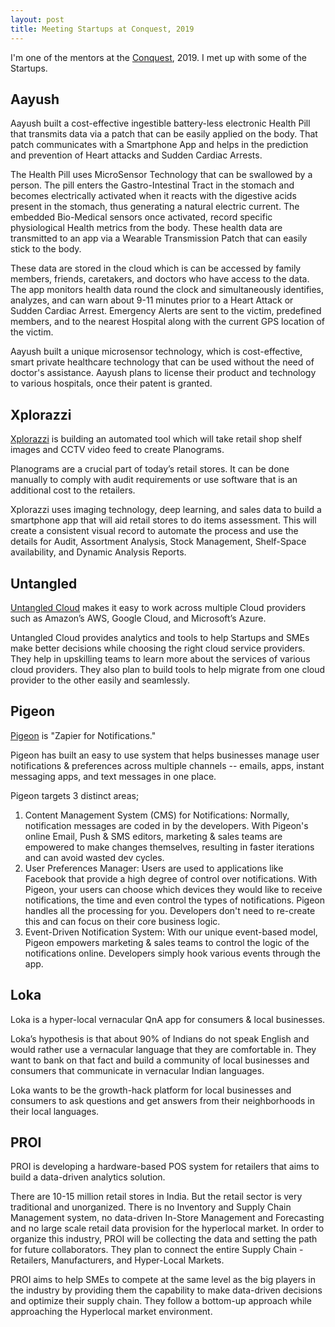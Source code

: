 ```yaml
---
layout: post
title: Meeting Startups at Conquest, 2019
---
```


I'm one of the mentors at the <a href="http://conquest.org.in/">Conquest</a>, 2019. I met up with some of the Startups.

## Aayush

Aayush built a cost-effective ingestible battery-less electronic Health Pill that transmits data via a patch that can be easily applied on the body. That patch communicates with a Smartphone App and helps in the prediction and prevention of Heart attacks and Sudden Cardiac Arrests.

The Health Pill uses MicroSensor Technology that can be swallowed by a person. The pill enters the Gastro-Intestinal Tract in the stomach and becomes electrically activated when it reacts with the digestive acids present in the stomach, thus generating a natural electric current. The embedded  Bio-Medical sensors once activated, record specific physiological Health metrics from the body. These health data are transmitted to an app via a Wearable Transmission Patch that can easily stick to the body.

These data are stored in the cloud which is can be accessed by family members, friends, caretakers, and doctors who have access to the data. The app monitors health data round the clock and simultaneously identifies, analyzes, and can warn about 9-11 minutes prior to a Heart Attack or Sudden Cardiac Arrest. Emergency Alerts are sent to the victim, predefined members, and to the nearest Hospital along with the current GPS location of the victim.

Aayush built a unique microsensor technology, which is cost-effective, smart private healthcare technology that can be used without the need of doctor's assistance. Aayush plans to license their product and technology to various hospitals, once their patent is granted.

## Xplorazzi

<a href="https://www.xplorazzi.com/">Xplorazzi</a> is building an automated tool which will take retail shop shelf images and CCTV video feed to create Planograms.

Planograms are a crucial part of today’s retail stores. It can be done manually to comply with audit requirements or use software that is an additional cost to the retailers.

Xplorazzi uses imaging technology, deep learning, and sales data to build a smartphone app that will aid retail stores to do items assessment. This will create a consistent visual record to automate the process and use the details for Audit, Assortment Analysis, Stock Management, Shelf-Space availability, and Dynamic Analysis Reports.

## Untangled 

<a href="https://untangled.cloud/">Untangled Cloud</a> makes it easy to work across multiple Cloud providers such as Amazon’s AWS, Google Cloud, and Microsoft’s Azure.

Untangled Cloud provides analytics and tools to help Startups and SMEs make better decisions while choosing the right cloud service providers. They help in upskilling teams to learn more about the services of various cloud providers. They also plan to build tools to help migrate from one cloud provider to the other easily and seamlessly. 

## Pigeon

<a href="https://pigeonapp.io/">Pigeon</a> is "Zapier for Notifications."

Pigeon has built an easy to use system that helps businesses manage user notifications & preferences across multiple channels -- emails, apps, instant messaging apps, and text messages in one place.

Pigeon targets 3 distinct areas;
<ol>
<li>Content Management System (CMS) for Notifications: Normally, notification messages are coded in by the developers. With Pigeon's online Email, Push  & SMS editors, marketing & sales teams are empowered to make changes themselves, resulting in faster iterations and can avoid wasted dev cycles.</li>
<li>User Preferences Manager: Users are used to applications like Facebook that provide a high degree of control over notifications. With Pigeon, your users can choose which devices they would like to receive notifications, the time and even control the types of notifications. Pigeon handles all the processing for you. Developers don't need to re-create this and can focus on their core business logic.</li>
<li>Event-Driven Notification System: With our unique event-based model, Pigeon empowers marketing & sales teams to control the logic of the notifications online. Developers simply hook various events through the app.</li>
</ol>

## Loka

Loka is a hyper-local vernacular QnA app for consumers & local businesses.

Loka’s hypothesis is that about 90% of Indians do not speak English and would rather use a vernacular language that they are comfortable in. They want to bank on that fact and build a community of local businesses and consumers that communicate in vernacular Indian languages.

Loka wants to be the growth-hack platform for local businesses and consumers to ask questions and get answers from their neighborhoods in their local languages.

## PROI

PROI is developing a hardware-based POS system for retailers that aims to build a data-driven analytics solution.

There are 10-15 million retail stores in India.  But the retail sector is very traditional and unorganized. There is no  Inventory and Supply Chain Management system, no data-driven In-Store  Management and Forecasting and no large scale retail data provision for the hyperlocal market. In order to organize this industry, PROI will be collecting the data and setting the path for future collaborators. They plan to connect the entire Supply Chain - Retailers, Manufacturers, and Hyper-Local Markets.

PROI aims to help SMEs to compete at the same level as the big players in the industry by providing them the capability to make data-driven decisions and optimize their supply chain. They follow a  bottom-up approach while approaching the Hyperlocal market environment.</h2>
